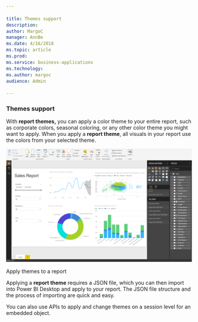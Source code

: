 ```yaml
---

title: Themes support
description: 
author: MargoC
manager: AnnBe
ms.date: 4/16/2018
ms.topic: article
ms.prod: 
ms.service: business-applications
ms.technology: 
ms.author: margoc
audience: Admin

---
```

### Themes support 



With **report themes,** you can apply a color theme to your entire report, such
as corporate colors, seasonal coloring, or any other color theme you might want
to apply. When you apply a **report theme**, all visuals in your report use the
colors from your selected theme.

![A screenshot of how to apply themes to a report](media/themes-support-1.png "A screenshot of how to apply themes to a report")
<!-- picture -->


Apply themes to a report

Applying a **report theme** requires a JSON file, which you can then import into
Power BI Desktop and apply to your report. The JSON file structure and the
process of importing are quick and easy.

You can also use APIs to apply and change themes on a session level for an
embedded object.
